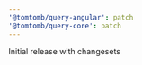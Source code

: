```yaml
---
'@tomtomb/query-angular': patch
'@tomtomb/query-core': patch
---
```


Initial release with changesets
